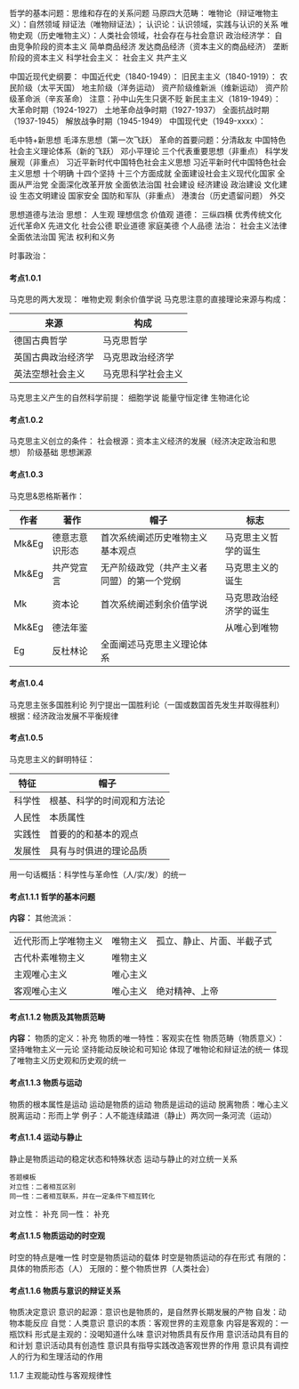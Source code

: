 哲学的基本问题：思维和存在的关系问题
马原四大范畴：
	唯物论（辩证唯物主义）：自然领域
	辩证法（唯物辩证法）；
	认识论：认识领域，实践与认识的关系
	唯物史观（历史唯物主义）：人类社会领域，社会存在与社会意识
政治经济学：
	自由竞争阶段的资本主义
	简单商品经济
	发达商品经济（资本主义的商品经济）
	垄断阶段的资本主义
科学社会主义：
	社会主义
	共产主义

中国近现代史纲要：
中国近代史（1840-1949）：
	旧民主主义（1840-1919）：
		农民阶级（太平天国）
		地主阶级（洋务运动）
		资产阶级维新派（维新运动）
		资产阶级革命派（辛亥革命）
		注意：孙中山先生只褒不贬
	新民主主义（1819-1949）：
		大革命时期（1924-1927）
		土地革命战争时期（1927-1937）
		全面抗战时期（1937-1945）
		解放战争时期（1945-1949）
中国现代史（1949-xxxx）：

毛中特+新思想
毛泽东思想（第一次飞跃）
	革命的首要问题：分清敌友
中国特色社会主义理论体系（新的飞跃）
	邓小平理论
	三个代表重要思想（非重点）
	科学发展观（非重点）
	习近平新时代中国特色社会主义思想
习近平新时代中国特色社会主义思想
	十个明确
	十四个坚持
	十三个方面成就
	全面建设社会主义现代化国家
	全面从严治党
	全面深化改革开放
	全面依法治国
	社会建设
	经济建设
	政治建设
	文化建设
	生态文明建设
	国家安全
	国防和军队（非重点）
	港澳台（历史遗留问题）
	外交

思想道德与法治
思想：
	人生观
	理想信念
	价值观
道德：
	三纵四横
		优秀传统文化
		近代革命X
		先进文化
		社会公德
		职业道德
		家庭美德
		个人品德
法治：
	社会主义法律
	全面依法治国
	宪法
	权利和义务

时事政治：



#### 考点1.0.1
马克思的两大发现：
	唯物史观
	剩余价值学说
马克思注意的直接理论来源与构成：

| 来源        | 构成        |
| --------- | --------- |
| 德国古典哲学    | 马克思哲学     |
| 英国古典政治经济学 | 马克思政治经济学  |
| 英法空想社会主义  | 马克思科学社会主义 |
马克思主义产生的自然科学前提：
	细胞学说
	能量守恒定律
	生物进化论


#### 考点1.0.2 
马克思主义创立的条件：
	社会根源：资本主义经济的发展（经济决定政治和思想）
	阶级基础
	思想渊源


#### 考点1.0.3
马克思&恩格斯著作：

| 作者    | 著作      | 帽子                    | 标志          |
| ----- | ------- | --------------------- | ----------- |
| Mk&Eg | 德意志意识形态 | 首次系统阐述历史唯物主义基本观点      | 马克思主义哲学的诞生  |
| Mk&Eg | 共产党宣言   | 无产阶级政党（共产主义者同盟）的第一个党纲 | 马克思主义的诞生    |
| Mk    | 资本论     | 首次系统阐述剩余价值学说          | 马克思政治经济学的诞生 |
| Mk&Eg | 德法年鉴    |                       | 从唯心到唯物      |
| Eg    | 反杜林论    | 全面阐述马克思主义理论体系         |             |

#### 考点1.0.4
马克思主张多国胜利论
列宁提出一国胜利论（一国或数国首先发生并取得胜利）
	根据：经济政治发展不平衡规律

#### 考点1.0.5
马克思主义的鲜明特征：

| 特征  | 帽子            |
| --- | ------------- |
| 科学性 | 根基、科学的时间观和方法论 |
| 人民性 | 本质属性          |
| 实践性 | 首要的的和基本的观点    |
| 发展性 | 具有与时俱进的理论品质   |
用一句话概括：科学性与革命性（人/实/发）的统一

#### 考点1.1.1 哲学的基本问题
**内容：**
其他流派：

|            |      |               |
| ---------- | ---- | ------------- |
| 近代形而上学唯物主义 | 唯物主义 | 孤立、静止、片面、半截子式 |
| 古代朴素唯物主义   | 唯物主义 |               |
| 主观唯心主义     | 唯心主义 |               |
| 客观唯心主义     | 唯心主义 | 绝对精神、上帝       |

#### 考点1.1.2 物质及其物质范畴
**内容：**
物质的定义：补充
物质的唯一特性：客观实在性
物质范畴（物质意义）：
	坚持唯物主义一元论
	坚持能动反映论和可知论
	体现了唯物论和辩证法的统一
	体现了唯物主义历史观和历史观的统一

#### 考点1.1.3 物质与运动
物质的根本属性是运动
运动是物质的运动
物质是运动的运动
脱离物质：唯心主义
脱离运动：形而上学
例子：人不能连续踏进（静止）两次同一条河流（运动）

#### 考点1.1.4 运动与静止
静止是物质运动的稳定状态和特殊状态
运动与静止的对立统一关系
```
答题模板
对立性：二者相互区别
同一性：二者相互联系，并在一定条件下相互转化
```
对立性：
补充
同一性：
补充

#### 考点1.1.5 物质运动的时空观
时空的特点是唯一性
时空是物质运动的载体
时空是物质运动的存在形式
有限的：具体的物质形态（人）
无限的：整个物质世界（人类社会）

#### 考点1.1.6 物质与意识的辩证关系
物质决定意识
	意识的起源：意识也是物质的，是自然界长期发展的产物
		自发：动物本能反应
		自觉：人类意识
	意识的本质：客观世界的主观意象
		内容是客观的：一瓶饮料
		形式是主观的：没喝知道什么味
意识对物质具有反作用
	意识活动具有目的和计划
	意识活动具有创造性
	意识具有指导实践改造客观世界的作用
	意识具有调控人的行为和生理活动的作用

1.1.7 主观能动性与客观规律性











